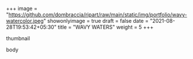 +++
image = "https://github.com/dombraccia/ripart/raw/main/static/img/portfolio/wavy-watercolor.jpeg"
showonlyimage = true
draft = false
date = "2021-08-28T19:53:42+05:30"
title = "WAVY WATERS"
weight = 5
+++

thumbnail

<!--more-->

body


